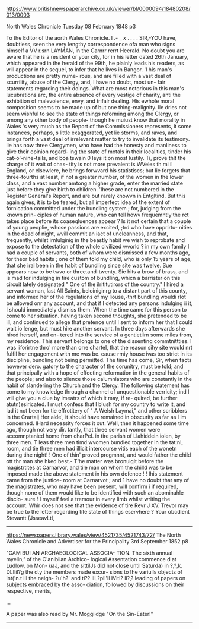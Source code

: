 
https://www.britishnewspaperarchive.co.uk/viewer/bl/0000094/18480208/013/0003

North Wales Chronicle 
Tuesday 08 February 1848
p3

To the Editor of the aorth Wales Chronicle. I .- _ x . . . . SIR,-YOU have, doubtless, seen the very lengthy correspondence ofa man who signs himself a VV r.srn LAYMAN, in the Carnrr rerrt Heerald. No doubt you are aware that he is a resident or your city, for in his letter dated 26th January, which appeared in the herald of the 99th, he plainly leads his readers, as will appear in the sequel, to infer that he lives in Bangor. 'I his man's productions are pretty nume- rous, and are filled with a vast deal of scurrility, abuse of the Clergy, and, I have no doubt, most un- fair statements regarding their doings. What are most notorious in this man's lucubrations arc, the entire absence of every vestige of charity, anti the exhibition of malevolence, envy, and trifair dealing. His ewhole moral composition seems to be made up of but one thing-malignity. Ile drles not seem wishful to see the state of things reforming among the Clergy, or among any other body of people- though he muiust know that morality in Wales 's very much as the Report of the Commissioners represents, it some instances, perhaps, s little exaggerated, yet lie storms, and raves, and brings forth a vast deal of irrelevant matter to try to invalidate its testimony. lie has now three Clergymen, who have had the honesty and manliness to give their opinion regard- ing the state of motals in their localities, tinder his cat-o'-nine-tails, and boa tswain 0 leys it on most lustily. Ti, prove thlt the charge of it wait of chas- tity is not more prevalent is WVeles th mi il England, or elsewlere, he brings forwvard his statistiscs; but lie forgets that three-fourths at least, if not a greater number, of the women in the lower class, and a vast number amtong a higher grade, enter the married state just before they give birth to children. 'Ihese are not numbered in the Register General's Report, and are but rarely knowvn in Entgltind. But this again gives, it is to be feared, but all imperfect idea of the extent of fornication committed under the bundling system ; for, judging from the known prin- ciples of human nature, who can tell howv frequemntly the rct takes place before its coaseqluences appear ? Is it not certain that a couple of young peoplie, whose passions are excited, ;trd who have opprirtu- nities in the dead of night, wvill commit an iact of uncleanness, and that, frequently, whilst irnlulginig in the beastly habit we wish to reprobate and expose to the detestation of the whole civilized wvorld ? in my own family I had a couple of servants, both of whom were dismissed a few months ago, for theor bad habits ; one of them told my child, who is only 15 years of age, that she iral been in the habit of bundling since site was twelve. Sue appears now to be twvo or three.and-twenty. Sie hits a brow of brass, and is mad for indulging in tire custom of bundling, whicn a barrister on this circuit lately designated " One of the ilrititutirors of the country." I hired a servant woman, last All Saints, beloiniginrg to a distant part of this county, and informed her of the regulations of my liouse,-thrt bundling wouldi rlot be allowed onr any account, and that if I detected any persons indulging ii it, I should immediately dismiss them. When the time came for this person to come to her situation. having taken second thoughts, she pretended to be ill, and continued to allege that pretence until I sent to inform her that I could wait io lenge, but must hire another servant. In three days afterwards she hired herself, and en- tered into the service of a gentletiirn some miles from, my residence. This servant belongs to one of the dissenting commtnittties. I was iiforirtne thro' more than orre chartel, that the reason sihy site would nrt fulfil her engagement with me was be. cause rmiy house ivas too strict in its discipline, bundling not being permitted. The time has come, Sir, when facts however dero. gatory to the character of the corunitry, must be told; and that principally with a hope of effecting reformation in the general habits of the people; and also to silence those calumniators who are constantly in the habit of slandering the Church and the Clergy. The following statement has come to my knowledge through a channel of unquestionable verricity; ind I will give you a clue by imeatrs of which it may, if re- quired, be further atutn)esiricated. I must confess that I blush for my country to write it, and lad it not been for tie effrotitery of " A Welsh Laymai," and other scribblers in the Crartaij Her alde', it should have remained in obscurity as far as I im concerned. IHard necessity forces it out. Well, then it happened some time ago, though not very dir. tantly, that three servant women were aceomnptanied home from charPel. in tire parish of Llahiddein iolen, by three men. T leas three men timd wvomen bundled together in the tat:nL room, and tie three men had illicit intercourse vitis each of the wonetn during tihe night! ! One of thin' proved pregmnnt, and would father the child ott thr man she hked best.- T'he matter was bronuiglt before the magistrtites at Carnarvor, and tile man on whom the chilld was to be imposed made the above statement in his own defence ! ! Ihis statement came from the justice- room at Carnarvot ; and 1 have no doubt that any of the magistrates, who may have been present, will confirm i if required, though none of them would like to be identified with such an abominahle disclo- sure ! I myself feel a tremour in every limb whilst writing the account. Whir does not see that the evidence of tire Revr J XV. Trevor may be true to the letter regarding tite state of things eservhere ? Your obcdient Stevantt (JsseavLtI, 


---

https://newspapers.library.wales/view/4521735/4521743/72/
The North Wales Chronicle and Advertiser for the Principality
3rd September 1852
p8

"CAM BUI AN ARCHAEOLOGICAL ASSOCIA- TION. The sixth annual myelin;' of the C'anibiian Archico- logical Assentation commence d at Ludlow, on Mon- ùaJ, and the sittilJs did not close until Saturda) in ?,?,k. DLIlil?g the d.y the members made excur- sions to !he variulls objects of int('n.t ill the neigh- ?u'h?' and ti?? IIL?pil'Il IVitl? li?,? leading of papers on subjects embraced by the asso- ciation, followed by discussions on their respective, merits, 

...

A paper was also read by Mr. Moggiidge "On the Sin-Eater!"

---


